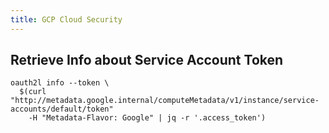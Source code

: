 ```yaml
---
title: GCP Cloud Security
---
```


## Retrieve Info about Service Account Token

```
oauth2l info --token \
  $(curl "http://metadata.google.internal/computeMetadata/v1/instance/service-accounts/default/token"
    -H "Metadata-Flavor: Google" | jq -r '.access_token')
```
